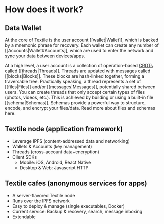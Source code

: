 # How does it work?

## Data Wallet

At the core of Textile is the user account [[wallet|Wallet]], which is backed by a mnemonic phrase for recovery. Each wallet can create any number of [[Accounts|Wallet#Accounts]], which are used to enter the network and sync your data between devices/apps.

At a high level, a user account is a collection of operation-based [CRDTs](https://en.wikipedia.org/wiki/Conflict-free_replicated_data_type) called [[threads|Threads]]. Threads are updated with messages called [[blocks|Blocks]]. These blocks are hash-linked together, forming a traversable tree. Practically speaking, a thread represents a set of [[files|Files]] and/or [[messages|Messages]], potentially shared between users. You can create threads that only accept certain types of files (photos, videos, etc.). This is achieved by building or using a built-in file [[schema|Schemas]]. Schemas provide a powerful way to structure, encode, and encrypt your files/data. Read more about files and schemas here.

## Textile node (application framework)
* Leverage IPFS (content-addressed data and networking)
* Wallets & Accounts (key management)
* Threads (cross-account data+encryption)
* Client SDKs
  * Mobile: iOS, Android, React Native
  * Desktop & Web: Javascript HTTP

## Textile cafes (anonymous services for apps)
* A server-flavored Textile node
* Runs over the IPFS network
* Easy to deploy & manage (single executables, Docker)
* Current service: Backup & recovery, search, message inboxing
* Extendable
